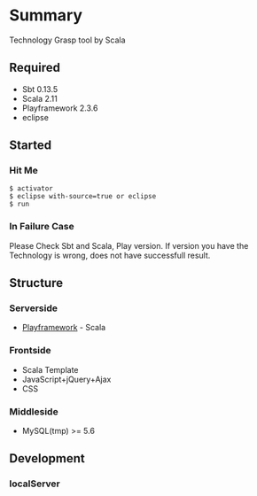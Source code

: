 # Summary

Technology Grasp tool by Scala

## Required
* Sbt 0.13.5
* Scala 2.11
* Playframework 2.3.6
* eclipse
 
## Started

### Hit Me

```
$ activator
$ eclipse with-source=true or eclipse
$ run
```
### In Failure Case
Please Check Sbt and Scala, Play version. If version you have the Technology is wrong, does not have successfull result.

## Structure

### Serverside
* [Playframework](https://www.playframework.com/) - Scala

### Frontside
* Scala Template
* JavaScript+jQuery+Ajax
* CSS
 
### Middleside
* MySQL(tmp) >= 5.6

## Development

### localServer
